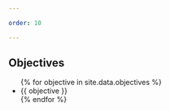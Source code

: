 ```yaml
---

order: 10

---
```


## Objectives

<ul>
    {% for objective in site.data.objectives %}
        <li>{{ objective }}</li>
    {% endfor %}
</ul>



